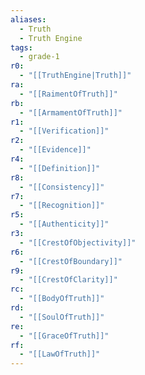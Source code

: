 ```yaml
---
aliases:
  - Truth
  - Truth Engine
tags:
  - grade-1
r0:
  - "[[TruthEngine|Truth]]"
ra:
  - "[[RaimentOfTruth]]"
rb:
  - "[[ArmamentOfTruth]]"
r1:
  - "[[Verification]]"
r2:
  - "[[Evidence]]"
r4:
  - "[[Definition]]"
r8:
  - "[[Consistency]]"
r7:
  - "[[Recognition]]"
r5:
  - "[[Authenticity]]"
r3:
  - "[[CrestOfObjectivity]]"
r6:
  - "[[CrestOfBoundary]]"
r9:
  - "[[CrestOfClarity]]"
rc:
  - "[[BodyOfTruth]]"
rd:
  - "[[SoulOfTruth]]"
re:
  - "[[GraceOfTruth]]"
rf:
  - "[[LawOfTruth]]"
---
```

